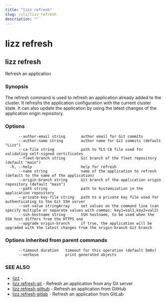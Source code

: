 ```yaml
---
title: "lizz refresh"
slug: /cli/lizz_refresh
description: ""
---
```


# lizz refresh

## lizz refresh

Refresh an application

### Synopsis

The refresh command is used to refresh an application already added to the cluster. It refreshs the
application configuration with the current cluster state. It can also update the application by using the latest
changes of the application origin repository.

### Options

```
      --author-email string       author email for Git commits
      --author-name string        author name for Git commits (default "Lizz")
      --ca-file string            path to TLS CA file used for validating self-signed certificates
      --fleet-branch string       Git branch of the fleet repository (default "main")
  -h, --help                      help for refresh
      --name string               name of the application to refresh (default to the name of the application)
      --origin-branch string      Git branch of the application origin repository (default "main")
      --path string               path to kustomization in the application repository
      --private-key-file string   path to a private key file used for authenticating to the Git SSH server
      --set-value stringArray     set values on the command line (can specify multiple or separate values with commas: key1=val1,key2=val2)
      --ssh-hostname string       SSH hostname, to be used when the SSH host differs from the HTTPS one
      --upgrade origin-branch     if true, the application will be upgraded with the latest changes from the origin-branch Git branch
```

### Options inherited from parent commands

```
      --timeout duration   timeout for this operation (default 5m0s)
      --verbose            print generated objects
```

### SEE ALSO

* [lizz](/docs/cli/lizz/)	 - 
* [lizz refresh git](/docs/cli/lizz_refresh_git/)	 - Refresh an application from any Git server
* [lizz refresh github](/docs/cli/lizz_refresh_github/)	 - Refresh an application from GitHub
* [lizz refresh gitlab](/docs/cli/lizz_refresh_gitlab/)	 - Refresh an application from GitLab

